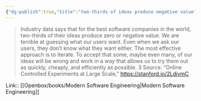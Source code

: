 ```yaml
---
{"dg-publish":true,"title":"two-thirds of ideas produce negative value","tags":["quotes"],"date":"2023-08-22T09:40:34+03:00","modified_at":"2023-10-27T22:23:17+04:00","alias":"two-thirds of ideas produce negative value","dg-path":"/quotes/202308220940.md","permalink":"/quotes/202308220940/","dgPassFrontmatter":true}
---
```



> Industry data says that for the best software companies in the world, two-thirds of their ideas produce zero or negative value. We are terrible at guessing what our users want. Even when we ask our users, they don’t know what they want either. The most effective approach is to iterate. To accept that some, maybe even many, of our ideas will be wrong and work in a way that allows us to try them out as quickly, cheaply, and efficiently as possible.
3 Source: “Online Controlled Experiments at Large Scale,” https://stanford.io/2LdjvmC

Link:: [[Openbox/books/Modern Software Engineering\|Modern Software Engineering]]
